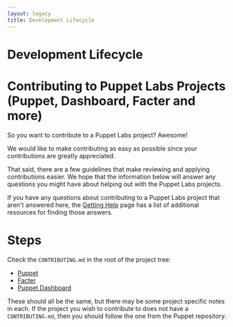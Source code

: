 ```yaml
---
layout: legacy
title: Development Lifecycle
---
```


Development Lifecycle
=====================

# Contributing to Puppet Labs Projects (Puppet, Dashboard, Facter and more)

So you want to contribute to a Puppet Labs project? Awesome!

We would like to make contributing as easy as possible since your contributions are greatly appreciated.

That said, there are a few guidelines that make reviewing and applying contributions easier.  We hope that the information below will answer any questions you might have about helping out with the Puppet Labs projects.

If you have any questions about contributing to a Puppet Labs project that aren't answered here, the [Getting Help](http://projects.puppetlabs.com/projects/puppet/wiki/Getting_Help) page has a list of additional resources for finding those answers.

# Steps

Check the `CONTRIBUTING.md` in the root of the project tree:

  * [Puppet](https://github.com/puppetlabs/puppet/blob/master/CONTRIBUTING.md)
  * [Facter](https://github.com/puppetlabs/facter/blob/master/CONTRIBUTING.md)
  * [Puppet Dashboard](https://github.com/puppetlabs/puppet-dashboard/blob/master/CONTRIBUTING.md)

These should all be the same, but there may be some project specific notes in each.  If the project you wish to contribute to does not have a `CONTRIBUTING.md`, then you should follow the one from the Puppet repository.
